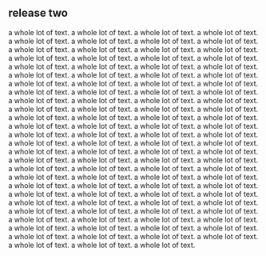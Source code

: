 ## release two
a whole lot of text. a whole lot of text. a whole lot of text. a whole lot of text. a whole lot of text. a whole lot of text. a whole lot of text. a whole lot of text. a whole lot of text. a whole lot of text. a whole lot of text. a whole lot of text. a whole lot of text. a whole lot of text. a whole lot of text. a whole lot of text. a whole lot of text. a whole lot of text. a whole lot of text. a whole lot of text. a whole lot of text. a whole lot of text. a whole lot of text. a whole lot of text. a whole lot of text. a whole lot of text. a whole lot of text. a whole lot of text. a whole lot of text. a whole lot of text. a whole lot of text. a whole lot of text. a whole lot of text. a whole lot of text. a whole lot of text. a whole lot of text. a whole lot of text. a whole lot of text. a whole lot of text. a whole lot of text. a whole lot of text. a whole lot of text. a whole lot of text. a whole lot of text. a whole lot of text. a whole lot of text. a whole lot of text. a whole lot of text. a whole lot of text. a whole lot of text. a whole lot of text. a whole lot of text. a whole lot of text. a whole lot of text. a whole lot of text. a whole lot of text. a whole lot of text. a whole lot of text. a whole lot of text. a whole lot of text. a whole lot of text. a whole lot of text. a whole lot of text. a whole lot of text. a whole lot of text. 
a whole lot of text. a whole lot of text. a whole lot of text. a whole lot of text. a whole lot of text. a whole lot of text. a whole lot of text. a whole lot of text. a whole lot of text. a whole lot of text. a whole lot of text. a whole lot of text. a whole lot of text. a whole lot of text. a whole lot of text. a whole lot of text. a whole lot of text. a whole lot of text. a whole lot of text. a whole lot of text. a whole lot of text. a whole lot of text. a whole lot of text. a whole lot of text. a whole lot of text. a whole lot of text. a whole lot of text. a whole lot of text. a whole lot of text. a whole lot of text. a whole lot of text. a whole lot of text. a whole lot of text. a whole lot of text. a whole lot of text. a whole lot of text. a whole lot of text. a whole lot of text. 
